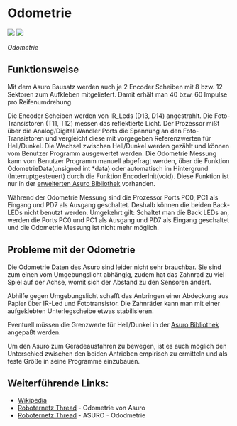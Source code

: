 # Odometrie

![][1] ![][2]

*Odometrie* 

## Funktionsweise

Mit dem Asuro Bausatz werden auch je 2 Encoder Scheiben mit 8 bzw. 12 Sektoren zum Aufkleben mitgeliefert. Damit erhält man 40 bzw. 60 Impulse pro Reifenumdrehung. 

Die Encoder Scheiben werden von IR_Leds (D13, D14) angestrahlt. Die Foto-Transistoren (T11, T12) messen das reflektierte Licht. Der Prozessor mißt über die Analog/Digital Wandler Ports die Spannung an den Foto- Transistoren und vergleicht diese mit vorgegeben Referenzwerten für Hell/Dunkel. Die Wechsel zwischen Hell/Dunkel werden gezählt und können vom Benutzer Programm ausgewertet werden. Die Odometrie Messung kann vom Benutzer Programm manuell abgefragt werden, über die Funktion OdometrieData(unsigned int *data) oder automatisch im Hintergrund (Interruptgesteuert) durch die Funktion EncoderInit(void). Diese Funktion ist nur in der [erweiterten Asuro Bibliothek][3] vorhanden. 

Während der Odometrie Messung sind die Prozessor Ports PC0, PC1 als Eingang und PD7 als Ausgang geschaltet. Deshalb können die beiden Back-LEDs nicht benutzt werden. Umgekehrt gilt: Schaltet man die Back LEDs an, werden die Ports PC0 und PC1 als Ausgang und PD7 als Eingang geschaltet und die Odometrie Messung ist nicht mehr möglich. 

## Probleme mit der Odometrie

Die Odometrie Daten des Asuro sind leider nicht sehr brauchbar. Sie sind zum einen vom Umgebungslicht abhängig, zudem hat das Zahnrad zu viel Spiel auf der Achse, womit sich der Abstand zu den Sensoren ändert. 

Abhilfe gegen Umgebungslicht schafft das Anbringen einer Abdeckung aus Papier über IR-Led und Fototransistor. Die Zahnräder kann man mit einer aufgeklebten Unterlegscheibe etwas stabilisieren. 

Eventuell müssen die Grenzwerte für Hell/Dunkel in der [Asuro Bibliothek][3] angepaßt werden. 

Um den Asuro zum Geradeausfahren zu bewegen, ist es auch möglich den Unterschied zwischen den beiden Antrieben empirisch zu ermitteln und als feste Größe in seine Programme einzubauen. 

## Weiterführende Links:

*   [Wikipedia][4] 
*   [Roboternetz Thread][5] - Odometrie von Asuro 
*   [Roboternetz Thread][5] - ASURO - Ododmetrie

 [1]: http://www.asurowiki.de/pmwiki/uploads/Main/irleds.jpg ""
 [2]: http://www.asurowiki.de/pmwiki/uploads/Main/odometrie.jpg ""
 [3]: http://www.asurowiki.de/pmwiki/pmwiki.php/Main/Bibliothek
 [4]: http://de.wikipedia.org/wiki/Odometrie
 [5]: http://www.roboternetz.de/phpBB2/zeigebeitrag.php?t=12194

